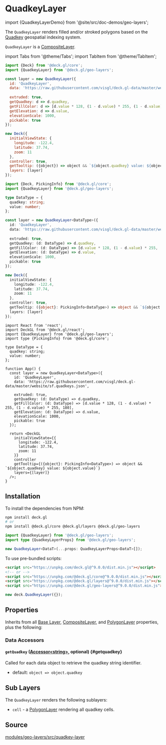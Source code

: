 # QuadkeyLayer

import {QuadkeyLayerDemo} from '@site/src/doc-demos/geo-layers';

<QuadkeyLayerDemo />

The `QuadkeyLayer` renders filled and/or stroked polygons based on the [Quadkey](https://towardsdatascience.com/geospatial-indexing-with-quadkeys-d933dff01496) geospatial indexing system.

`QuadkeyLayer` is a [CompositeLayer](../core/composite-layer.md).


import Tabs from '@theme/Tabs';
import TabItem from '@theme/TabItem';

<Tabs groupId="language">
  <TabItem value="js" label="JavaScript">

```js
import {Deck} from '@deck.gl/core';
import {QuadkeyLayer} from '@deck.gl/geo-layers';

const layer = new QuadkeyLayer({
  id: 'QuadkeyLayer',
  data: 'https://raw.githubusercontent.com/visgl/deck.gl-data/master/website/sf.quadkeys.json',
  
  extruded: true,
  getQuadkey: d => d.quadkey,
  getFillColor: d => [d.value * 128, (1 - d.value) * 255, (1 - d.value) * 255, 180],
  getElevation: d => d.value,
  elevationScale: 1000,
  pickable: true
});

new Deck({
  initialViewState: {
    longitude: -122.4,
    latitude: 37.74,
    zoom: 11
  },
  controller: true,
  getTooltip: ({object}) => object && `${object.quadkey} value: ${object.value}`,
  layers: [layer]
});
```

  </TabItem>
  <TabItem value="ts" label="TypeScript">

```ts
import {Deck, PickingInfo} from '@deck.gl/core';
import {QuadkeyLayer} from '@deck.gl/geo-layers';

type DataType = {
  quadkey: string;
  value: number;
};

const layer = new QuadkeyLayer<DataType>({
  id: 'QuadkeyLayer',
  data: 'https://raw.githubusercontent.com/visgl/deck.gl-data/master/website/sf.quadkeys.json',
  
  extruded: true,
  getQuadkey: (d: DataType) => d.quadkey,
  getFillColor: (d: DataType) => [d.value * 128, (1 - d.value) * 255, (1 - d.value) * 255, 180],
  getElevation: (d: DataType) => d.value,
  elevationScale: 1000,
  pickable: true
});

new Deck({
  initialViewState: {
    longitude: -122.4,
    latitude: 37.74,
    zoom: 11
  },
  controller: true,
  getTooltip: ({object}: PickingInfo<DataType>) => object && `${object.quadkey} value: ${object.value}`,
  layers: [layer]
});
```

  </TabItem>
  <TabItem value="react" label="React">

```tsx
import React from 'react';
import DeckGL from '@deck.gl/react';
import {QuadkeyLayer} from '@deck.gl/geo-layers';
import type {PickingInfo} from '@deck.gl/core';

type DataType = {
  quadkey: string;
  value: number;
};

function App() {
  const layer = new QuadkeyLayer<DataType>({
    id: 'QuadkeyLayer',
    data: 'https://raw.githubusercontent.com/visgl/deck.gl-data/master/website/sf.quadkeys.json',
    
    extruded: true,
    getQuadkey: (d: DataType) => d.quadkey,
    getFillColor: (d: DataType) => [d.value * 128, (1 - d.value) * 255, (1 - d.value) * 255, 180],
    getElevation: (d: DataType) => d.value,
    elevationScale: 1000,
    pickable: true
  });

  return <DeckGL
    initialViewState={{
      longitude: -122.4,
      latitude: 37.74,
      zoom: 11
    }}
    controller
    getTooltip={({object}: PickingInfo<DataType>) => object && `${object.quadkey} value: ${object.value}`}
    layers={[layer]}
  />;
}
```

  </TabItem>
</Tabs>


## Installation

To install the dependencies from NPM:

```bash
npm install deck.gl
# or
npm install @deck.gl/core @deck.gl/layers @deck.gl/geo-layers
```

```ts
import {QuadkeyLayer} from '@deck.gl/geo-layers';
import type {QuadkeyLayerProps} from '@deck.gl/geo-layers';

new QuadkeyLayer<DataT>(...props: QuadkeyLayerProps<DataT>[]);
```

To use pre-bundled scripts:

```html
<script src="https://unpkg.com/deck.gl@^9.0.0/dist.min.js"></script>
<!-- or -->
<script src="https://unpkg.com/@deck.gl/core@^9.0.0/dist.min.js"></script>
<script src="https://unpkg.com/@deck.gl/layers@^9.0.0/dist.min.js"></script>
<script src="https://unpkg.com/@deck.gl/geo-layers@^9.0.0/dist.min.js"></script>
```

```js
new deck.QuadkeyLayer({});
```


## Properties

Inherits from all [Base Layer](../core/layer.md), [CompositeLayer](../core/composite-layer.md), and [PolygonLayer](../layers/polygon-layer.md) properties, plus the following:

### Data Accessors

#### `getQuadkey` ([Accessor&lt;string&gt;](../../developer-guide/using-layers.md#accessors), optional) {#getquadkey}

Called for each data object to retrieve the quadkey string identifier.

* default: `object => object.quadkey`


## Sub Layers

The `QuadkeyLayer` renders the following sublayers:

* `cell` - a [PolygonLayer](../layers/polygon-layer.md) rendering all quadkey cells.


## Source

[modules/geo-layers/src/quadkey-layer](https://github.com/visgl/deck.gl/tree/9.1-release/modules/geo-layers/src/quadkey-layer)
